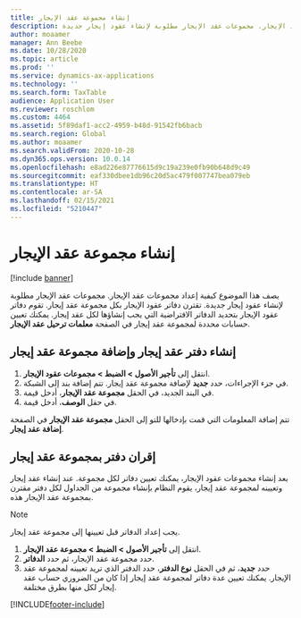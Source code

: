```yaml
---
title: إنشاء مجموعة عقد الإيجار
description: يصف هذا الموضوع كيفية إعداد مجموعات عقد الإيجار. مجموعات عقد الإيجار مطلوبة لإنشاء عقود إيجار جديدة.
author: moaamer
manager: Ann Beebe
ms.date: 10/28/2020
ms.topic: article
ms.prod: ''
ms.service: dynamics-ax-applications
ms.technology: ''
ms.search.form: TaxTable
audience: Application User
ms.reviewer: roschlom
ms.custom: 4464
ms.assetid: 5f89daf1-acc2-4959-b48d-91542fb6bacb
ms.search.region: Global
ms.author: moaamer
ms.search.validFrom: 2020-10-28
ms.dyn365.ops.version: 10.0.14
ms.openlocfilehash: e8ad226e87776615d9c19a239e0fb90b648d9c49
ms.sourcegitcommit: eaf330dbee1db96c20d5ac479f007747bea079eb
ms.translationtype: HT
ms.contentlocale: ar-SA
ms.lasthandoff: 02/15/2021
ms.locfileid: "5210447"
---
```

# <a name="create-a-lease-group"></a>إنشاء مجموعة عقد الإيجار

[!include [banner](../includes/banner.md)]

يصف هذا الموضوع كيفية إعداد مجموعات عقد الإيجار. مجموعات عقد الإيجار مطلوبة لإنشاء عقود إيجار جديدة. تقترن دفاتر عقود الإيجار بكل مجموعة عقد إيجار. تقوم دفاتر عقود الإيجار بتحديد الدفاتر الافتراضية التي يجب إنشاؤها لكل عقد إيجار. يمكنك تعيين حسابات محددة لمجموعة عقد إيجار في الصفحة **معلمات ترحيل عقد الإيجار**.

## <a name="create-a-lease-book-and-add-a-lease-group"></a>إنشاء دفتر عقد إيجار وإضافة مجموعة عقد إيجار

1. انتقل إلى **تأجير الأصول \> الضبط \> مجموعات عقود الإيجار**.
2. في جزء الإجراءات، حدد **جديد** لإضافة مجموعة عقد إيجار. تتم إضافة بند إلى الشبكة.
3. في البند الجديد، في الحقل **مجموعة عقد الإيجار**، أدخل قيمة.
4. في حقل **الوصف**، أدخل قيمة.

تتم إضافة المعلومات التي قمت بإدخالها للتو إلى الحقل **مجموعة عقد الإيجار** في الصفحة **إضافة عقد إيجار**.

## <a name="associate-a-book-with-a-lease-group"></a>إقران دفتر بمجموعة عقد إيجار

بعد إنشاء مجموعات عقود الإيجار، يمكنك تعيين دفاتر لكل مجموعة. عند إنشاء عقد إيجار وتعيينه لمجموعة عقد إيجار، يقوم النظام بإنشاء مجموعة من الجداول لكل دفتر مقترن بمجموعة عقد الإيجار هذه.

> [!NOTE]
> يجب إعداد الدفاتر قبل تعيينها إلى مجموعة عقد إيجار.

1. انتقل إلى **تأجير الأصول \> الضبط \> مجموعة عقد الإيجار**.
2. حدد مجموعة عقد الإيجار، ثم حدد **الدفاتر**.
3. حدد **جديد**، ثم في الحقل **نوع الدفتر**، حدد الدفتر الذي تريد تعيينه لمجموعة عقد الإيجار. يمكنك تعيين عدة دفاتر لمجموعة عقد إيجار إذا كان من الضروري حساب عقد إيجار لكل منها بطرق مختلفة.


[!INCLUDE[footer-include](../../includes/footer-banner.md)]